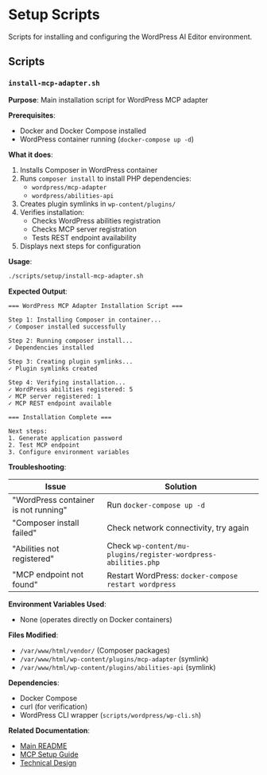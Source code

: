 # Setup Scripts

Scripts for installing and configuring the WordPress AI Editor environment.

## Scripts

### `install-mcp-adapter.sh`

**Purpose**: Main installation script for WordPress MCP adapter

**Prerequisites**:
- Docker and Docker Compose installed
- WordPress container running (`docker-compose up -d`)

**What it does**:
1. Installs Composer in WordPress container
2. Runs `composer install` to install PHP dependencies:
   - `wordpress/mcp-adapter`
   - `wordpress/abilities-api`
3. Creates plugin symlinks in `wp-content/plugins/`
4. Verifies installation:
   - Checks WordPress abilities registration
   - Checks MCP server registration
   - Tests REST endpoint availability
5. Displays next steps for configuration

**Usage**:
```bash
./scripts/setup/install-mcp-adapter.sh
```

**Expected Output**:
```
=== WordPress MCP Adapter Installation Script ===

Step 1: Installing Composer in container...
✓ Composer installed successfully

Step 2: Running composer install...
✓ Dependencies installed

Step 3: Creating plugin symlinks...
✓ Plugin symlinks created

Step 4: Verifying installation...
✓ WordPress abilities registered: 5
✓ MCP server registered: 1
✓ MCP REST endpoint available

=== Installation Complete ===

Next steps:
1. Generate application password
2. Test MCP endpoint
3. Configure environment variables
```

**Troubleshooting**:

| Issue | Solution |
|-------|----------|
| "WordPress container is not running" | Run `docker-compose up -d` |
| "Composer install failed" | Check network connectivity, try again |
| "Abilities not registered" | Check `wp-content/mu-plugins/register-wordpress-abilities.php` |
| "MCP endpoint not found" | Restart WordPress: `docker-compose restart wordpress` |

**Environment Variables Used**:
- None (operates directly on Docker containers)

**Files Modified**:
- `/var/www/html/vendor/` (Composer packages)
- `/var/www/html/wp-content/plugins/mcp-adapter` (symlink)
- `/var/www/html/wp-content/plugins/abilities-api` (symlink)

**Dependencies**:
- Docker Compose
- curl (for verification)
- WordPress CLI wrapper (`scripts/wordpress/wp-cli.sh`)

**Related Documentation**:
- [Main README](../../README.md)
- [MCP Setup Guide](../../MCP-SETUP.md)
- [Technical Design](../../TECHNICAL_DESIGN.md#21-wordpress-mcp-server)